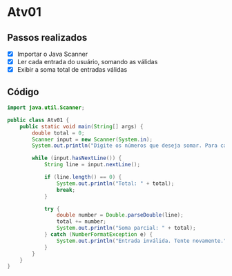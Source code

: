 # Atv01

## Passos realizados

- [x] Importar o Java Scanner
- [x] Ler cada entrada do usuário, somando as válidas
- [x] Exibir a soma total de entradas válidas

## Código

```java
import java.util.Scanner;

public class Atv01 {
    public static void main(String[] args) {
        double total = 0;
        Scanner input = new Scanner(System.in);
        System.out.println("Digite os números que deseja somar. Para calcular a soma total, basta deixar uma linha em branco:");

        while (input.hasNextLine()) {
            String line = input.nextLine();

            if (line.length() == 0) {
                System.out.println("Total: " + total);
                break;
            }

            try {
                double number = Double.parseDouble(line);
                total += number;
                System.out.println("Soma parcial: " + total);
            } catch (NumberFormatException e) {
                System.out.println("Entrada inválida. Tente novamente.");
            }
        }
    }
}
```
